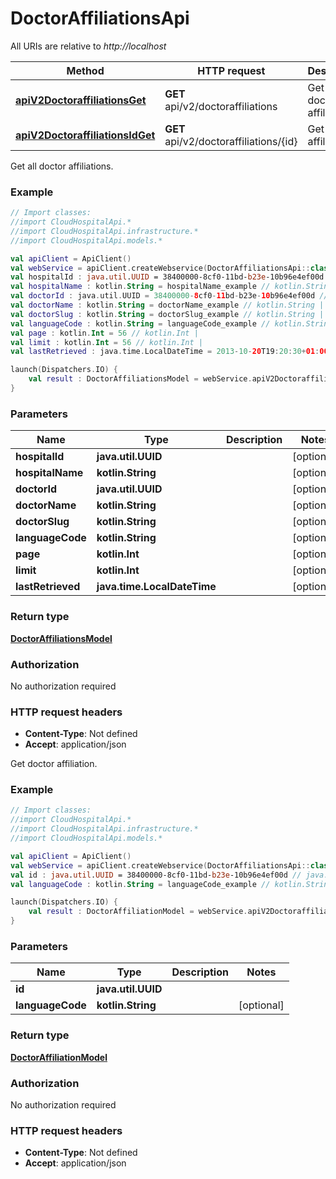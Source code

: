 # DoctorAffiliationsApi

All URIs are relative to *http://localhost*

Method | HTTP request | Description
------------- | ------------- | -------------
[**apiV2DoctoraffiliationsGet**](DoctorAffiliationsApi.md#apiV2DoctoraffiliationsGet) | **GET** api/v2/doctoraffiliations | Get all doctor affiliations.
[**apiV2DoctoraffiliationsIdGet**](DoctorAffiliationsApi.md#apiV2DoctoraffiliationsIdGet) | **GET** api/v2/doctoraffiliations/{id} | Get doctor affiliation.



Get all doctor affiliations.

### Example
```kotlin
// Import classes:
//import CloudHospitalApi.*
//import CloudHospitalApi.infrastructure.*
//import CloudHospitalApi.models.*

val apiClient = ApiClient()
val webService = apiClient.createWebservice(DoctorAffiliationsApi::class.java)
val hospitalId : java.util.UUID = 38400000-8cf0-11bd-b23e-10b96e4ef00d // java.util.UUID | 
val hospitalName : kotlin.String = hospitalName_example // kotlin.String | 
val doctorId : java.util.UUID = 38400000-8cf0-11bd-b23e-10b96e4ef00d // java.util.UUID | 
val doctorName : kotlin.String = doctorName_example // kotlin.String | 
val doctorSlug : kotlin.String = doctorSlug_example // kotlin.String | 
val languageCode : kotlin.String = languageCode_example // kotlin.String | 
val page : kotlin.Int = 56 // kotlin.Int | 
val limit : kotlin.Int = 56 // kotlin.Int | 
val lastRetrieved : java.time.LocalDateTime = 2013-10-20T19:20:30+01:00 // java.time.LocalDateTime | 

launch(Dispatchers.IO) {
    val result : DoctorAffiliationsModel = webService.apiV2DoctoraffiliationsGet(hospitalId, hospitalName, doctorId, doctorName, doctorSlug, languageCode, page, limit, lastRetrieved)
}
```

### Parameters

Name | Type | Description  | Notes
------------- | ------------- | ------------- | -------------
 **hospitalId** | **java.util.UUID**|  | [optional]
 **hospitalName** | **kotlin.String**|  | [optional]
 **doctorId** | **java.util.UUID**|  | [optional]
 **doctorName** | **kotlin.String**|  | [optional]
 **doctorSlug** | **kotlin.String**|  | [optional]
 **languageCode** | **kotlin.String**|  | [optional]
 **page** | **kotlin.Int**|  | [optional]
 **limit** | **kotlin.Int**|  | [optional]
 **lastRetrieved** | **java.time.LocalDateTime**|  | [optional]

### Return type

[**DoctorAffiliationsModel**](DoctorAffiliationsModel.md)

### Authorization

No authorization required

### HTTP request headers

 - **Content-Type**: Not defined
 - **Accept**: application/json


Get doctor affiliation.

### Example
```kotlin
// Import classes:
//import CloudHospitalApi.*
//import CloudHospitalApi.infrastructure.*
//import CloudHospitalApi.models.*

val apiClient = ApiClient()
val webService = apiClient.createWebservice(DoctorAffiliationsApi::class.java)
val id : java.util.UUID = 38400000-8cf0-11bd-b23e-10b96e4ef00d // java.util.UUID | 
val languageCode : kotlin.String = languageCode_example // kotlin.String | 

launch(Dispatchers.IO) {
    val result : DoctorAffiliationModel = webService.apiV2DoctoraffiliationsIdGet(id, languageCode)
}
```

### Parameters

Name | Type | Description  | Notes
------------- | ------------- | ------------- | -------------
 **id** | **java.util.UUID**|  |
 **languageCode** | **kotlin.String**|  | [optional]

### Return type

[**DoctorAffiliationModel**](DoctorAffiliationModel.md)

### Authorization

No authorization required

### HTTP request headers

 - **Content-Type**: Not defined
 - **Accept**: application/json

